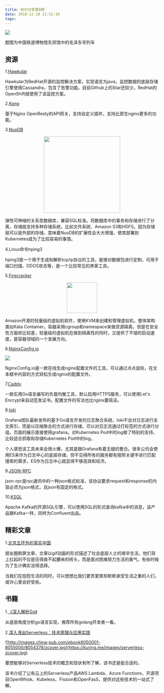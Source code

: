 ```yaml
---
title: 知识分享第8期
date: 2018-12-20 21:51:10
tags:
---
```



![](https://kuring.me/images/railway-museum.jpeg)

题图为中国铁道博物馆东郊馆中的毛泽东号列车

## 资源

1.[Hawkular](https://www.hawkular.org/)

Hawkular为RedHat开源的监控解决方案，实现语言为java，监控数据的底层存储引擎使用Cassandra，包含了告警功能。目前Github上的Star还较少。RedHat的OpenShift就使用了该监控方案。

2.[Kong](https://konghq.com/)

基于Nginx OpenResty的API网关，支持自定义插件，支持比原生nginx更多的功能。

3.[NuoDB](https://www.nuodb.com/)

<div align=center><img src="https://www.nuodb.com/sites/all/themes/nuodb/logo.svg" width="250" align=center /></div>

弹性可伸缩的关系型数据库，兼容SQL标准。将数据库中的事务和存储进行了分离，存储层支持多种存储系统，比如文件系统、Amazon S3和HDFS。因为存储层可以是外部的存储，意味着NuoDB的扩展性会大大增强，使其部署到Kubernetes成为了比较容易的事情。

4.Linux命令hping3

hping3是一个用于生成和解析tcp/ip协议的工具，能够对数据包进行定制，可用于端口扫描、DDOS攻击等，是一个比较常见的黑客工具。

5.[Firecracker](https://firecracker-microvm.github.io/)

<div align=center><img src="https://firecracker-microvm.github.io/img/logo-icon@3x.png" width="100" align=center /></div>

Amazon开源的轻量级的虚拟机软件，使用KVM来创建和管理虚拟机，整体架构类似Kata Container。容器采用cgroup和namespace来做资源隔离，但是在安全性方面却比较差，轻量级的虚拟机在做到隔离性的同时，又提供了不错的启动速度，是容器领域的一个发展方向。

6.[NginxConfig.io](https://nginxconfig.io/)

![](https://kuring.me/images/nginxconfig.png)

NginxConfig.io是一款在线生成nginx配置文件的工具，可以通过点点鼠标，在文本框中内容的方式轻松生成nginx的配置文件。

7.[Caddy](https://github.com/mholt/caddy)

一款实用Go语言编写的负载均衡工具，默认启用HTTPS服务，可以使用Let's Encrypt来自动签发证书。配置文件的写法也比nginx要简洁。

8.[loki](https://github.com/grafana/loki)

Grafana团队最新发布的基于Go语言开发的日志聚合系统，loki不会对日志进行全文索引，而是以压缩聚合的方式进行存储，可以对日志流通过打标签的方式进行分组，页面的展示直接使用grafana。对Kubernetes Pod中的log做了特别的支持，比较适合抓取和存储Kubernetes Pod中的log。

个人感觉该工具未来会很火爆，尤其是跟Grafana有着无缝的整合。很多公司会使用ES来作为日志中心的底层存储，但不见得所有的服务都有按照关键字进行匹配搜索的需求，ES作为日志中心就显得不够高效和经济。

9.[JSON-RPC](https://www.jsonrpc.org/specification)

json-rpc是rpc通讯中的一种json格式标准，该协议要求request和response的内容必须为json格式，且json有固定的格式。

10.[KSQL](https://github.com/confluentinc/ksql)

Apache Kafka的开源SQL引擎，可以使用SQL的形式查询kafka中的消息，该产品跟Kafka一样，同样为Confluent出品。

## 精彩文章

1.[北京五环外的真实中国](https://mp.weixin.qq.com/s/9XyayHJ_m_9Q-igED6jRRg)

朋友圈刷屏文章，文章以gif动画的形式描述了社会底层人士的艰辛生活，他们背上扛起的不仅是压得直不起腰来的砖头，而是面对困难努力生活的勇气，有些时候为了生计确实没得选择。

当我们在抱怨生活的同时，可以想想比我们更苦更累却默默承受生活之重的人们，或许心里会好受些。

## 书籍

1.[《深入解析Go》](https://tiancaiamao.gitbooks.io/go-internals/zh/)

从底层角度分析go语言实现，推荐所有golang开发者一看。

2.[深入浅出Serverless：技术原理与应用实践](http://product.china-pub.com/8054378)

![http://images.china-pub.com/ebook8050001-8055000/8054378/zcover.jpg](https://kuring.me/images/serverless-zcover.jpg)

要想能够对Serverless技术的概念和现状有所了解，该书还是挺合适的。

该书介绍了公有云上的Serverless产品AWS Lambda、Azure Functions，开源项目OpenWhisk、Kubeless、Fission和OpenFasS，提供对这些技术的一站式了解。
